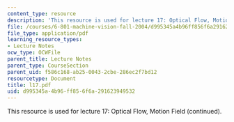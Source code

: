 ```yaml
---
content_type: resource
description: 'This resource is used for lecture 17: Optical Flow, Motion Field (continued).'
file: /courses/6-801-machine-vision-fall-2004/d995345a4b96ff856f6a291623949532_l17.pdf
file_type: application/pdf
learning_resource_types:
- Lecture Notes
ocw_type: OCWFile
parent_title: Lecture Notes
parent_type: CourseSection
parent_uid: f586c168-ab25-0043-2cbe-286ec2f7bd12
resourcetype: Document
title: l17.pdf
uid: d995345a-4b96-ff85-6f6a-291623949532
---
```

This resource is used for lecture 17: Optical Flow, Motion Field (continued).

